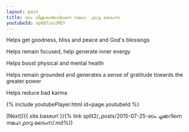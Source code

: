 ```yaml
---
layout: post
title: ഓം വിശുദ്ധഅറ്മാനെ നമഹ  ൧൦൮ ടൈംസ്
youtubeId: ap6DluvzREY
---
```

 
 
Helps get goodness, bliss and peace and God's blessings
 
Helps remain focused, help generate inner energy 
 
Helps boost physical and mental health 
 
Helps remain grounded and generates a sense of gratitude towards the greater power 
 
Helps reduce bad karma
 
 
 
 


{% include youtubePlayer.html id=page.youtubeId %}
 
[Next]({{ site.baseurl }}{% link  split2/_posts/2015-07-25-ഓം ച്ചക്കറിനെ നമഹ ൧൦൮ ടൈംസ്.md%})
 

